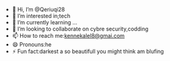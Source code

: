 - 👋 Hi, I’m @Qeriuqi28
- 👀 I’m interested in;tech
- 🌱 I’m currently learning ...
- 💞️ I’m looking to collaborate on cybre security,codding
- 📫 How to reach me:kennekalel8@gmai.com
- 😄 Pronouns:he
- ⚡ Fun fact:darkest a so beautifull you might think am blufing

<!---
Qeriuqi28/Qeriuqi28 is a ✨ special ✨ repository because its `README.md` (this file) appears on your GitHub profile.
You can click the Preview link to take a look at your changes.
--->
